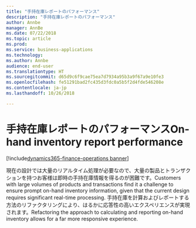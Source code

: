 ```yaml
---
title: "手持在庫レポートのパフォーマンス"
description: "手持在庫レポートのパフォーマンス"
author: Annbe
manager: AnnBe
ms.date: 07/22/2018
ms.topic: article
ms.prod: 
ms.service: business-applications
ms.technology: 
ms.author: Annbe
audience: end-user
ms.translationtype: HT
ms.sourcegitcommit: d65d9c6f9cae75ea7d7934a95b3a9f67a9e10fe3
ms.openlocfilehash: fe51291bad2fc435d3fdc0a5b5f2d4fde546208e
ms.contentlocale: ja-jp
ms.lasthandoff: 10/26/2018

---
```

#  <a name="on-hand-inventory-report-performance"></a><span data-ttu-id="94469-103">手持在庫レポートのパフォーマンス</span><span class="sxs-lookup"><span data-stu-id="94469-103">On-hand inventory report performance</span></span>

[!include[dynamics365-finance-operations banner](../includes/dynamics365-finance-operations.md)]



<span data-ttu-id="94469-104">現在の設計では大量のリアルタイム処理が必要なので、大量の製品とトランザクションを持つお客様は即時の手持在庫情報を得るのが困難です。</span><span class="sxs-lookup"><span data-stu-id="94469-104">Customers with large volumes of products and transactions find it a challenge to ensure prompt on-hand inventory information, given that the current design requires significant real-time processing.</span></span> <span data-ttu-id="94469-105">手持在庫を計算およびレポートする方法のリファクタリングにより、はるかに応答性の高いエクスペリエンスが実現されます。</span><span class="sxs-lookup"><span data-stu-id="94469-105">Refactoring the approach to calculating and reporting on-hand inventory allows for a far more responsive experience.</span></span>

